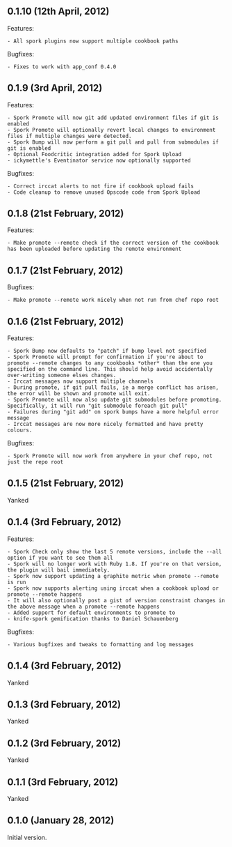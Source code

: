 ## 0.1.10 (12th April, 2012)
Features:

    - All spork plugins now support multiple cookbook paths
    
Bugfixes:
    
    - Fixes to work with app_conf 0.4.0
    
## 0.1.9 (3rd April, 2012)
    
Features:

    - Spork Promote will now git add updated environment files if git is enabled
    - Spork Promote will optionally revert local changes to environment files if multiple changes were detected.
    - Spork Bump will now perform a git pull and pull from submodules if git is enabled
    - Optional Foodcritic integration added for Spork Upload
    - ickymettle's Eventinator service now optionally supported
    
Bugfixes:

    - Correct irccat alerts to not fire if cookbook upload fails
    - Code cleanup to remove unused Opscode code from Spork Upload

## 0.1.8 (21st February, 2012)
    
Features:

    - Make promote --remote check if the correct version of the cookbook has been uploaded before updating the remote environment
    
## 0.1.7 (21st February, 2012)
    
Bugfixes:

    - Make promote --remote work nicely when not run from chef repo root
    
## 0.1.6 (21st February, 2012)
Features:

    - Spork Bump now defaults to "patch" if bump level not specified
    - Spork Promote will prompt for confirmation if you're about to promote --remote changes to any cookbooks *other* than the one you specified on the command line. This should help avoid accidentally over-writing someone elses changes.
    - Irccat messages now support multiple channels
    - During promote, if git pull fails, ie a merge conflict has arisen, the error will be shown and promote will exit.
    - Spork Promote will now also update git submodules before promoting. Specifically, it will run "git submodule foreach git pull"
    - Failures during "git add" on spork bumps have a more helpful error message
    - Irccat messages are now more nicely formatted and have pretty colours.
    
Bugfixes:
    
    - Spork Promote will now work from anywhere in your chef repo, not just the repo root
    
## 0.1.5 (21st February, 2012)
    
Yanked

## 0.1.4 (3rd February, 2012)
    
Features:

    - Spork Check only show the last 5 remote versions, include the --all option if you want to see them all
    - Spork will no longer work with Ruby 1.8. If you're on that version, the plugin will bail immediately.
    - Spork now support updating a graphite metric when promote --remote is run
    - Spork now supports alerting using irccat when a cookbook upload or promote --remote happens
    - It will also optionally post a gist of version constraint changes in the above message when a promote --remote happens
    - Added support for default environments to promote to
    - knife-spork gemification thanks to Daniel Schauenberg
    
Bugfixes:

    - Various bugfixes and tweaks to formatting and log messages
    
## 0.1.4 (3rd February, 2012)
    
Yanked

## 0.1.3 (3rd February, 2012)
    
Yanked

## 0.1.2 (3rd February, 2012)
    
Yanked

## 0.1.1 (3rd February, 2012)

Yanked

## 0.1.0 (January 28, 2012)

Initial version.